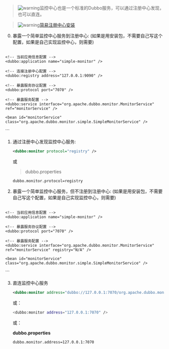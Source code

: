 > ![warning](sources/images/check.gif)监控中心也是一个标准的Dubbo服务，可以通过注册中心发现，也可以直连。

> ![warning](sources/images/check.gif)[简易注册中心安装](admin-guide-install-manual#简易注册中心安装)

0. 暴露一个简单监控中心服务到注册中心: (如果是用安装包，不需要自己写这个配置，如果是自己实现监控中心，则需要)

    ```xml
<beans xmlns="http://www.springframework.org/schema/beans"
    xmlns:xsi="http://www.w3.org/2001/XMLSchema-instance"
    xmlns:dubbo="http://dubbo.apache.org/schema/dubbo"
    xsi:schemaLocation="http://www.springframework.org/schema/beans http://www.springframework.org/schema/beans/spring-beans-4.3.xsd http://dubbo.apache.org/schema/dubbo http://dubbo.apache.org/schema/dubbo/dubbo.xsd">
     
    <!-- 当前应用信息配置 -->
    <dubbo:application name="simple-monitor" />
     
    <!-- 连接注册中心配置 -->
    <dubbo:registry address="127.0.0.1:9090" />
     
    <!-- 暴露服务协议配置 -->
    <dubbo:protocol port="7070" />
     
    <!-- 暴露服务配置 -->
    <dubbo:service interface="org.apache.dubbo.monitor.MonitorService" ref="monitorService" />
     
    <bean id="monitorService" class="org.apache.dubbo.monitor.simple.SimpleMonitorService" />
</beans>
```

1. 通过注册中心发现监控中心服务:

    ```xml
    <dubbo:monitor protocol="registry" />
    ```

    或
    
    > dubbo.properties
    
    ```xml
    dubbo.monitor.protocol=registry
    ```
    
2. 暴露一个简单监控中心服务，但不注册到注册中心: (如果是用安装包，不需要自己写这个配置，如果是自己实现监控中心，则需要)

    ```xml   
<beans xmlns="http://www.springframework.org/schema/beans"
    xmlns:xsi="http://www.w3.org/2001/XMLSchema-instance"
    xmlns:dubbo="http://dubbo.apache.org/schema/dubbo"
    xsi:schemaLocation="http://www.springframework.org/schema/beans http://www.springframework.org/schema/beans/spring-beans-4.3.xsd http://dubbo.apache.org/schema/dubbo http://dubbo.apache.org/schema/dubbo/dubbo.xsd">
     
    <!-- 当前应用信息配置 -->
    <dubbo:application name="simple-monitor" />
     
    <!-- 暴露服务协议配置 -->
    <dubbo:protocol port="7070" />
     
    <!-- 暴露服务配置 -->
    <dubbo:service interface="org.apache.dubbo.monitor.MonitorService" ref="monitorService" registry="N/A" />
     
    <bean id="monitorService" class="org.apache.dubbo.monitor.simple.SimpleMonitorService" />   
</beans>
    ```
    
3. 直连监控中心服务

    ```xml
    <dubbo:monitor address="dubbo://127.0.0.1:7070/org.apache.dubbo.monitor.MonitorService" />
    ```
    
    或：
    
    ```sh
    <dubbo:monitor address="127.0.0.1:7070" />
    ```
    
    或：
    
    **dubbo.properties**
    
    ```sh
    dubbo.monitor.address=127.0.0.1:7070
    ```



